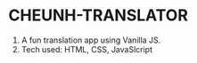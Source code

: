 # CHEUNH-TRANSLATOR

1. A fun translation app using Vanilla JS.
1. Tech used: HTML, CSS, JavaSlcript